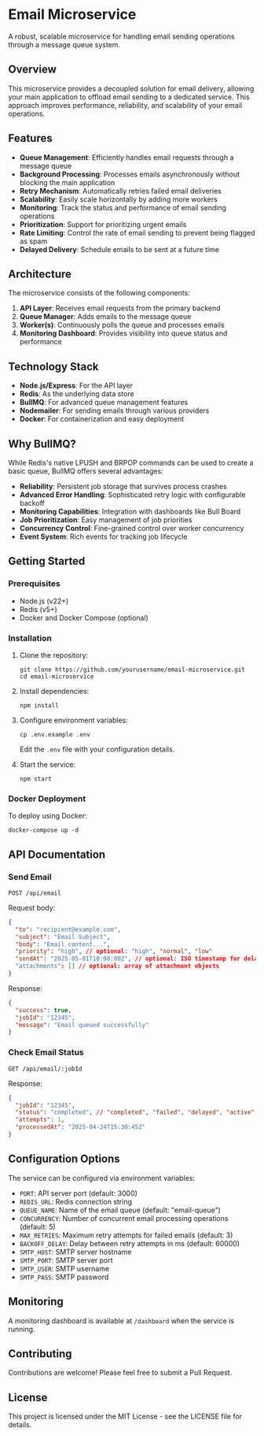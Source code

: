 # Email Microservice

A robust, scalable microservice for handling email sending operations through a message queue system.

## Overview

This microservice provides a decoupled solution for email delivery, allowing your main application to offload email sending to a dedicated service. This approach improves performance, reliability, and scalability of your email operations.

## Features

- **Queue Management**: Efficiently handles email requests through a message queue
- **Background Processing**: Processes emails asynchronously without blocking the main application
- **Retry Mechanism**: Automatically retries failed email deliveries
- **Scalability**: Easily scale horizontally by adding more workers
- **Monitoring**: Track the status and performance of email sending operations
- **Prioritization**: Support for prioritizing urgent emails
- **Rate Limiting**: Control the rate of email sending to prevent being flagged as spam
- **Delayed Delivery**: Schedule emails to be sent at a future time

## Architecture

The microservice consists of the following components:

1. **API Layer**: Receives email requests from the primary backend
2. **Queue Manager**: Adds emails to the message queue
3. **Worker(s)**: Continuously polls the queue and processes emails
4. **Monitoring Dashboard**: Provides visibility into queue status and performance

## Technology Stack

- **Node.js/Express**: For the API layer
- **Redis**: As the underlying data store
- **BullMQ**: For advanced queue management features
- **Nodemailer**: For sending emails through various providers
- **Docker**: For containerization and easy deployment

## Why BullMQ?

While Redis's native LPUSH and BRPOP commands can be used to create a basic queue, BullMQ offers several advantages:

- **Reliability**: Persistent job storage that survives process crashes
- **Advanced Error Handling**: Sophisticated retry logic with configurable backoff
- **Monitoring Capabilities**: Integration with dashboards like Bull Board
- **Job Prioritization**: Easy management of job priorities
- **Concurrency Control**: Fine-grained control over worker concurrency
- **Event System**: Rich events for tracking job lifecycle

## Getting Started

### Prerequisites

- Node.js (v22+)
- Redis (v5+)
- Docker and Docker Compose (optional)

### Installation

1. Clone the repository:
   ```
   git clone https://github.com/yourusername/email-microservice.git
   cd email-microservice
   ```

2. Install dependencies:
   ```
   npm install
   ```

3. Configure environment variables:
   ```
   cp .env.example .env
   ```
   Edit the `.env` file with your configuration details.

4. Start the service:
   ```
   npm start
   ```

### Docker Deployment

To deploy using Docker:

```
docker-compose up -d
```

## API Documentation

### Send Email

```
POST /api/email
```

Request body:
```json
{
  "to": "recipient@example.com",
  "subject": "Email Subject",
  "body": "Email content...",
  "priority": "high", // optional: "high", "normal", "low"
  "sendAt": "2025-05-01T10:00:00Z", // optional: ISO timestamp for delayed sending
  "attachments": [] // optional: array of attachment objects
}
```

Response:
```json
{
  "success": true,
  "jobId": "12345",
  "message": "Email queued successfully"
}
```

### Check Email Status

```
GET /api/email/:jobId
```

Response:
```json
{
  "jobId": "12345",
  "status": "completed", // "completed", "failed", "delayed", "active", "waiting"
  "attempts": 1,
  "processedAt": "2025-04-24T15:30:45Z"
}
```

## Configuration Options

The service can be configured via environment variables:

- `PORT`: API server port (default: 3000)
- `REDIS_URL`: Redis connection string
- `QUEUE_NAME`: Name of the email queue (default: "email-queue")
- `CONCURRENCY`: Number of concurrent email processing operations (default: 5)
- `MAX_RETRIES`: Maximum retry attempts for failed emails (default: 3)
- `BACKOFF_DELAY`: Delay between retry attempts in ms (default: 60000)
- `SMTP_HOST`: SMTP server hostname
- `SMTP_PORT`: SMTP server port
- `SMTP_USER`: SMTP username
- `SMTP_PASS`: SMTP password

## Monitoring

A monitoring dashboard is available at `/dashboard` when the service is running.

## Contributing

Contributions are welcome! Please feel free to submit a Pull Request.

## License

This project is licensed under the MIT License - see the LICENSE file for details.
